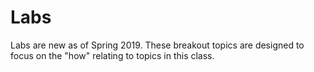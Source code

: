 # Labs

Labs are new as of Spring 2019. These breakout topics are designed to focus on the "how" relating to topics in this class.

